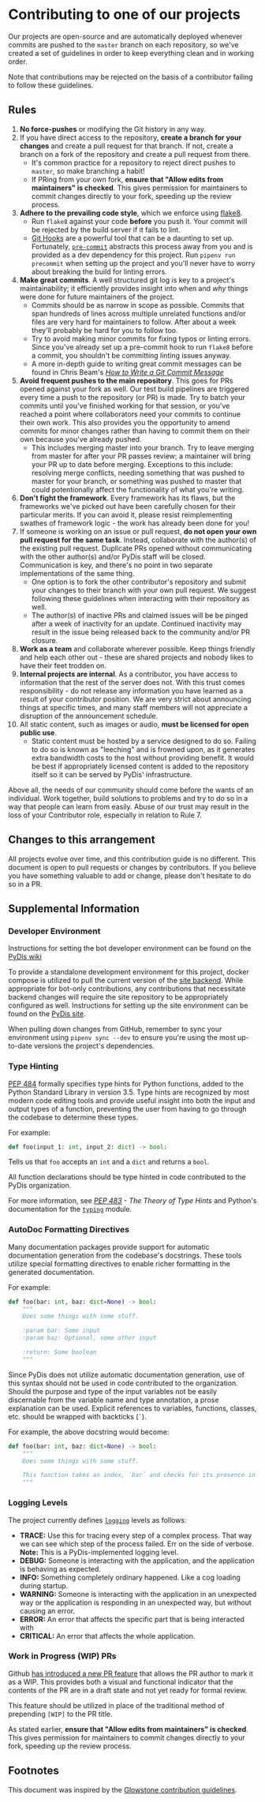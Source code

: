 # Contributing to one of our projects

Our projects are open-source and are automatically deployed whenever commits are pushed to the `master` branch on each repository, so we've created a set of guidelines in order to keep everything clean and in working order.

Note that contributions may be rejected on the basis of a contributor failing to follow these guidelines.

## Rules

1. **No force-pushes** or modifying the Git history in any way.
2. If you have direct access to the repository, **create a branch for your changes** and create a pull request for that branch. If not, create a branch on a fork of the repository and create a pull request from there.
    * It's common practice for a repository to reject direct pushes to `master`, so make branching a habit!
    * If PRing from your own fork, **ensure that "Allow edits from maintainers" is checked**. This gives permission for maintainers to commit changes directly to your fork, speeding up the review process.
3. **Adhere to the prevailing code style**, which we enforce using [flake8](http://flake8.pycqa.org/en/latest/index.html).
    * Run `flake8` against your code **before** you push it. Your commit will be rejected by the build server if it fails to lint.
    * [Git Hooks](https://git-scm.com/book/en/v2/Customizing-Git-Git-Hooks) are a powerful tool that can be a daunting to set up. Fortunately, [`pre-commit`](https://github.com/pre-commit/pre-commit) abstracts this process away from you and is provided as a dev dependency for this project. Run `pipenv run precommit` when setting up the project and you'll never have to worry about breaking the build for linting errors.
4. **Make great commits**. A well structured git log is key to a project's maintainability; it efficiently provides insight into when and *why* things were done for future maintainers of the project.
    * Commits should be as narrow in scope as possible. Commits that span hundreds of lines across multiple unrelated functions and/or files are very hard for maintainers to follow. After about a week they'll probably be hard for you to follow too.
    * Try to avoid making minor commits for fixing typos or linting errors. Since you've already set up a pre-commit hook to run `flake8` before a commit, you shouldn't be committing linting issues anyway.
    * A more in-depth guide to writing great commit messages can be found in Chris Beam's [*How to Write a Git Commit Message*](https://chris.beams.io/posts/git-commit/)
5. **Avoid frequent pushes to the main repository**. This goes for PRs opened against your fork as well. Our test build pipelines are triggered every time a push to the repository (or PR) is made. Try to batch your commits until you've finished working for that session, or you've reached a point where collaborators need your commits to continue their own work. This also provides you the opportunity to amend commits for minor changes rather than having to commit them on their own because you've already pushed.
    * This includes merging master into your branch. Try to leave merging from master for after your PR passes review; a maintainer will bring your PR up to date before merging. Exceptions to this include: resolving merge conflicts, needing something that was pushed to master for your branch, or something was pushed to master that could potentionally affect the functionality of what you're writing.
6. **Don't fight the framework**. Every framework has its flaws, but the frameworks we've picked out have been carefully chosen for their particular merits. If you can avoid it, please resist reimplementing swathes of framework logic - the work has already been done for you!
7. If someone is working on an issue or pull request, **do not open your own pull request for the same task**. Instead, collaborate with the author(s) of the existing pull request. Duplicate PRs opened without communicating with the other author(s) and/or PyDis staff will be closed. Communication is key, and there's no point in two separate implementations of the same thing.
    * One option is to fork the other contributor's repository and submit your changes to their branch with your own pull request. We suggest following these guidelines when interacting with their repository as well.
    * The author(s) of inactive PRs and claimed issues will be be pinged after a week of inactivity for an update. Continued inactivity may result in the issue being released back to the community and/or PR closure.
8. **Work as a team** and collaborate wherever possible. Keep things friendly and help each other out - these are shared projects and nobody likes to have their feet trodden on.
9. **Internal projects are internal**. As a contributor, you have access to information that the rest of the server does not. With this trust comes responsibility - do not release any information you have learned as a result of your contributor position. We are very strict about announcing things at specific times, and many staff members will not appreciate a disruption of the announcement schedule.
10. All static content, such as images or audio, **must be licensed for open public use**.
    * Static content must be hosted by a service designed to do so. Failing to do so is known as "leeching" and is frowned upon, as it generates extra bandwidth costs to the host without providing benefit. It would be best if appropriately licensed content is added to the repository itself so it can be served by PyDis' infrastructure.

Above all, the needs of our community should come before the wants of an individual. Work together, build solutions to problems and try to do so in a way that people can learn from easily. Abuse of our trust may result in the loss of your Contributor role, especially in relation to Rule 7.

## Changes to this arrangement

All projects evolve over time, and this contribution guide is no different. This document is open to pull requests or changes by contributors. If you believe you have something valuable to add or change, please don't hesitate to do so in a PR.

##  Supplemental Information
### Developer Environment
Instructions for setting the bot developer environment can be found on the [PyDis wiki](https://pythondiscord.com/pages/contributing/bot/)

To provide a standalone development environment for this project, docker compose is utilized to pull the current version of the [site backend](https://github.com/python-discord/site). While appropriate for bot-only contributions, any contributions that necessitate backend changes will require the site repository to be appropriately configured as well. Instructions for setting up the site environment can be found on the [PyDis site](https://pythondiscord.com/pages/contributing/site/).

When pulling down changes from GitHub, remember to sync your environment using `pipenv sync --dev` to ensure you're using the most up-to-date versions the project's dependencies.

### Type Hinting
[PEP 484](https://www.python.org/dev/peps/pep-0484/) formally specifies type hints for Python functions, added to the Python Standard Library in version 3.5. Type hints are recognized by most modern code editing tools and provide useful insight into both the input and output types of a function, preventing the user from having to go through the codebase to determine these types. 

For example:

```py
def foo(input_1: int, input_2: dict) -> bool:
```

Tells us that `foo` accepts an `int` and a `dict` and returns a `bool`.

All function declarations should be type hinted in code contributed to the PyDis organization.

For more information, see *[PEP 483](https://www.python.org/dev/peps/pep-0483/) - The Theory of Type Hints* and Python's documentation for the [`typing`](https://docs.python.org/3/library/typing.html) module.

### AutoDoc Formatting Directives
Many documentation packages provide support for automatic documentation generation from the codebase's docstrings. These tools utilize special formatting directives to enable richer formatting in the generated documentation.

For example:

```py
def foo(bar: int, baz: dict=None) -> bool:
    """
    Does some things with some stuff.

    :param bar: Some input
    :param baz: Optional, some other input

    :return: Some boolean
    """
```

Since PyDis does not utilize automatic documentation generation, use of this syntax should not be used in code contributed to the organization. Should the purpose and type of the input variables not be easily discernable from the variable name and type annotation, a prose explanation can be used. Explicit references to variables, functions, classes, etc. should be wrapped with backticks (`` ` ``).

For example, the above docstring would become:

```py
def foo(bar: int, baz: dict=None) -> bool:
    """
    Does some things with some stuff.

    This function takes an index, `bar` and checks for its presence in the database `baz`, passed as a dictionary. Returns `False` if `baz` is not passed.
    """
```

### Logging Levels
The project currently defines [`logging`](https://docs.python.org/3/library/logging.html) levels as follows:
* **TRACE:** Use this for tracing every step of a complex process. That way we can see which step of the process failed. Err on the side of verbose. **Note:** This is a PyDis-implemented logging level.
* **DEBUG:** Someone is interacting with the application, and the application is behaving as expected.
* **INFO:** Something completely ordinary happened. Like a cog loading during startup.
* **WARNING:** Someone is interacting with the application in an unexpected way or the application is responding in an unexpected way, but without causing an error.
* **ERROR:** An error that affects the specific part that is being interacted with
* **CRITICAL:** An error that affects the whole application.

### Work in Progress (WIP) PRs
Github [has introduced a new PR feature](https://github.blog/2019-02-14-introducing-draft-pull-requests/) that allows the PR author to mark it as a WIP. This provides both a visual and functional indicator that the contents of the PR are in a draft state and not yet ready for formal review.

This feature should be utilized in place of the traditional method of prepending `[WIP]` to the PR title.

As stated earlier, **ensure that "Allow edits from maintainers" is checked**. This gives permission for maintainers to commit changes directly to your fork, speeding up the review process.

## Footnotes

This document was inspired by the [Glowstone contribution guidelines](https://github.com/GlowstoneMC/Glowstone/blob/dev/docs/CONTRIBUTING.md).
